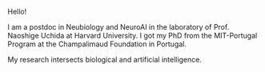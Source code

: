 Hello!

I am a postdoc in Neubiology and NeuroAI in the laboratory of Prof. Naoshige Uchida at Harvard University. I got my PhD from the MIT-Portugal Program at the Champalimaud Foundation in Portugal.

My research intersects biological and artificial intelligence.
